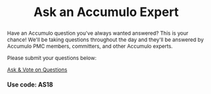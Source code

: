 ---
layout: as2018-talk

title: Ask an Accumulo Expert


video: //www.youtube.com/embed/WNcSai9tCds

categories:

- Panel Discussion

abstract: >

  <p>Have an Accumulo question you've always wanted answered?  This is your chance!  We'll be taking questions throughout the day and they'll be answered by Accumulo PMC members, committers, and other Accumulo experts. </p>
  <p>Please submit your questions below:</p>

  <div class="text-center">
    <a href="http://slido.com/" class="btn btn-primary btn-lg mt-3 mb-4">
      <i class="far fa-question-circle"></i> Ask &amp; Vote on Questions
    </a>
    <h3>
      Use code: <strong>AS18</strong>
    </h3>
  </div>


speakers:

  - name: Donald Miner
    position: Founding Partner
    affiliation: Miner &amp; Kasch
    website: http://minerkasch.com/
    bio: >

      <p>
        Donald Miner is founder of the data science firm Miner &amp;
        Kasch and specializes in large-scale data analysis enterprise
        architecture and applying machine learning to real-world
        problems. Donald is author of the O’Reilly book "MapReduce
        Design Patterns", and the O’Reilly reports “Hadoop with
        Python” and “What You Need To Know About Hadoop". He has
        architected and implemented dozens of mission-critical and
        large-scale data analysis systems within the U.S. Government
        and Fortune 500 companies. He has applied machine learning
        techniques to analyze data across several verticals, including
        financial, retail, telecommunications, healthcare, government
        intelligence, and entertainment. His PhD is from the
        University of Maryland, Baltimore County, where he focused on
        machine learning and multi-agent systems. He lives in Maryland
        with his wife and three young sons.
      </p>


  - name: Various Accumulo Experts
    position: Accumulo PMC members, committers, and other experts.
    affiliation: Apache Accumulo
    website: https://accumulo.apache.org/
       
---